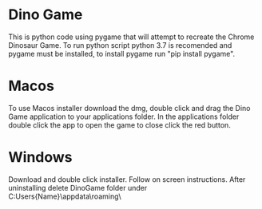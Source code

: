 # Dino Game
This is python code using pygame that will attempt to recreate the Chrome Dinosaur Game.
To run python script python 3.7 is recomended and pygame must be installed, to install pygame run "pip install pygame". 
# Macos
To use Macos installer download the dmg, double click and drag the Dino Game application to your applications folder. In the applications folder double click the app to open the game to close click the red button. 
# Windows
Download and double click installer. Follow on screen instructions. After uninstalling delete DinoGame folder under C:Users\{Name}\appdata\roaming\

